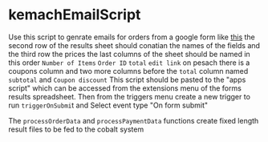 # kemachEmailScript

Use this script to genrate emails for orders from a google form like [this](https://forms.gle/5L9mvcz8vApmgada6)
the second row of the results sheet should conatian the names of the fields and the third row the prices
the last columns of the sheet should be named in this order `Number of Items`	`Order ID`	`total` `edit link`
on pesach there is a coupons column and two more columns before the `total` column named `subtotal` and `Coupon discount`
This script should be pasted to the "apps script" which can be accessed from the extensions menu of the forms results spreadsheet.
Then from the triggers menu create a new trigger to run `triggerOnSubmi`t and Select event type "On form submit"

The `processOrderData` and `processPaymentData` functions create fixed length result files to be fed to the cobalt system
